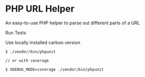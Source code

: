 # PHP URL Helper
An easy-to-use PHP helper to parse out different parts of a URL

Run Tests

Use locally installed carbon version

```
$ ./vendor/bin/phpunit

// or with coverage 

$ XDEBUG_MODE=coverage ./vendor/bin/phpunit
```

